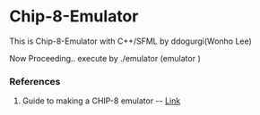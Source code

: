 # Chip-8-Emulator

This is Chip-8-Emulator with C++/SFML by ddogurgi(Wonho Lee)

Now Proceeding..
execute by ./emulator (emulator ) 

### References
1. Guide to making a CHIP-8 emulator -- [Link](https://tobiasvl.github.io/blog/write-a-chip-8-emulator/)